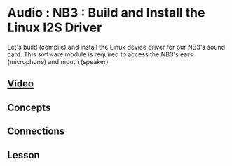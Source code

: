 # Audio : NB3 : Build and Install the Linux I2S Driver
Let's build (compile) and install the Linux device driver for our NB3's sound card. This software module is required to access the NB3's ears (microphone) and mouth (speaker)

## [Video]()

## Concepts

## Connections

## Lesson